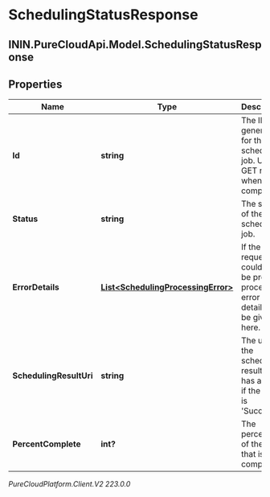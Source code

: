 # SchedulingStatusResponse

## ININ.PureCloudApi.Model.SchedulingStatusResponse

## Properties

|Name | Type | Description | Notes|
|------------ | ------------- | ------------- | -------------|
| **Id** | **string** | The ID generated for the scheduling job.  Use to GET result when job is completed. | [optional] |
| **Status** | **string** | The status of the scheduling job. | [optional] |
| **ErrorDetails** | [**List&lt;SchedulingProcessingError&gt;**](SchedulingProcessingError) | If the request could not be properly processed, error details will be given here. | [optional] |
| **SchedulingResultUri** | **string** | The uri of the scheduling result. It has a value if the status is &#39;Success&#39;. | [optional] |
| **PercentComplete** | **int?** | The percentage of the job that is complete. | [optional] |



_PureCloudPlatform.Client.V2 223.0.0_
